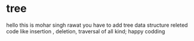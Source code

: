 # tree
hello this is mohar singh rawat 
you have to add tree data structure releted code like insertion , deletion, traversal of all kind;
happy codding
